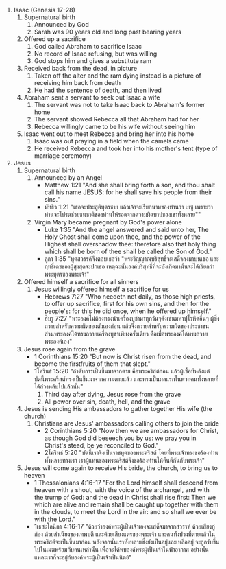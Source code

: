 1. Isaac (Genesis 17-28)
	1. Supernatural birth
		1. Announced by God
		2. Sarah was 90 years old and long past bearing years
	2. Offered up a sacrifice
		1. God called Abraham to sacrifice Isaac
		2. No record of Isaac refusing, but was willing
		3. God stops him and gives a substitute ram
	3. Received back from the dead, in picture
		1. Taken off the alter and the ram dying instead is a picture of receiving him back from death
		2. He had the sentence of death, and then lived
	4. Abraham sent a servant to seek out Isaac a wife
		1. The servant was not to take Isaac back to Abraham's former home
		2. The servant showed Rebecca all that Abraham had for her
		3. Rebecca willingly came to be his wife without seeing him
	5. Isaac went out to meet Rebecca and bring her into his home
		1. Isaac was out praying in a field when the camels came
		2. He received Rebecca and took her into his mother's tent (type of marriage ceremony)
2. Jesus
	1. Supernatural birth
		1. Announced by an Angel
			- Matthew 1:21 "And she shall bring forth a son, and thou shalt call his name JESUS: for he shall save his people from their sins."
			- มัทธิว 1:21 "เธอจะประสูติบุตรชาย แล้วเจ้าจะเรียกนามของท่านว่า เยซู เพราะว่าท่านจะโปรดช่วยชนชาติของท่านให้รอดจากความผิดบาปของเขาทั้งหลาย""
		2. Virgin Mary became pregnant by God's power alone
			- Luke 1:35 "And the angel answered and said unto her, The Holy Ghost shall come upon thee, and the power of the Highest shall overshadow thee: therefore also that holy thing which shall be born of thee shall be called the Son of God."
			- ลูกา 1:35 "ทูตสวรรค์จึงตอบเธอว่า "พระวิญญาณบริสุทธิ์จะเสด็จลงมาบนเธอ และฤทธิ์เดชของผู้สูงสุดจะปกเธอ เหตุฉะนั้นองค์บริสุทธิ์ที่จะบังเกิดมานั้นจะได้เรียกว่า พระบุตรของพระเจ้า"
	2. Offered himself a sacrifice for all sinners
		1. Jesus willingly offered himself a sacrifice for us
			- Hebrews 7:27 "Who needeth not daily, as those high priests, to offer up sacrifice, first for his own sins, and then for the people's: for this he did once, when he offered up himself."
			- ฮีบรู 7:27 "พระองค์ไม่ต้องทรงนำเครื่องบูชามาทุกวันๆดังเช่นมหาปุโรหิตอื่นๆ ผู้ซึ่งถวายสำหรับความผิดของตัวเองก่อน แล้วจึงถวายสำหรับความผิดของประชาชน ส่วนพระองค์ได้ทรงถวายเครื่องบูชาเพียงครั้งเดียว คือเมื่อพระองค์ได้ทรงถวายพระองค์เอง"
	3. Jesus rose again from the grave
		- 1 Corinthians 15:20 "But now is Christ risen from the dead, and become the firstfruits of them that slept."
		- 1โครินธ์ 15:20 "ลำดับการเป็นขึ้นมาจากตาย คือพระคริสต์ก่อน แล้วผู้เชื่อทีหลังแต่บัดนี้พระคริสต์ทรงเป็นขึ้นมาจากความตายแล้ว และทรงเป็นผลแรกในพวกคนทั้งหลายที่ได้ล่วงหลับไปแล้วนั้น"
			1. Third day after dying, Jesus rose from the grave
			2. All power over sin, death, hell, and the grave
	4. Jesus is sending His ambassadors to gather together His wife (the church)
		1. Christians are Jesus' ambassadors calling others to join the bride
			- 2 Corinthians 5:20 "Now then we are ambassadors for Christ, as though God did beseech you by us: we pray you in Christ's stead, be ye reconciled to God."
			- 2โครินธ์ 5:20 "บัดนี้เราจึงเป็นราชทูตของพระคริสต์ โดยที่พระเจ้าทรงขอร้องท่านทั้งหลายทางเรา เราผู้แทนของพระคริสต์จึงขอร้องท่านให้คืนดีกันกับพระเจ้า"
	5. Jesus will come again to receive His bride, the church, to bring us to heaven
		- 1 Thessalonians 4:16-17 "For the Lord himself shall descend from heaven with a shout, with the voice of the archangel, and with the trump of God: and the dead in Christ shall rise first: Then we which are alive and remain shall be caught up together with them in the clouds, to meet the Lord in the air: and so shall we ever be with the Lord."
		- 1เธสะโลนิกา 4:16-17 "ด้วยว่าองค์พระผู้เป็นเจ้าเองจะเสด็จมาจากสวรรค์ ด้วยเสียงกู่ก้อง ด้วยสำเนียงของเทพบดี และด้วยเสียงแตรของพระเจ้า และคนทั้งปวงที่ตายแล้วในพระคริสต์จะเป็นขึ้นมาก่อน หลังจากนั้นเราทั้งหลายซึ่งยังเป็นอยู่และเหลืออยู่ จะถูกรับขึ้นไปในเมฆพร้อมกับคนเหล่านั้น เพื่อจะได้พบองค์พระผู้เป็นเจ้าในฟ้าอากาศ อย่างนั้นแหละเราก็จะอยู่กับองค์พระผู้เป็นเจ้าเป็นนิตย์"